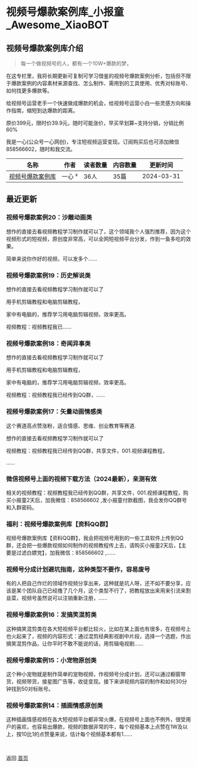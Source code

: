 # 视频号爆款案例库_小报童_Awesome_XiaoBOT

## 视频号爆款案例库介绍
> 每一个做视频号的人，都有一个10W+爆款的梦。    
    
在这专栏里，我将长期更新可复制可学习借鉴的视频号爆款案例分析，包括但不限于爆款案例的内容素材来源查找、怎么制作、需用到的工具使用、优秀对标账号、如何找更多爆款等。    
    
给视频号运营老手一个快速做成爆款的机会，给视频号运营小白一些灵感方向和操作指南，缩短到达爆款的距离。    
    
原价399元，限时价39.9元，随时可能涨价，早买早划算~支持分销，分销比例60%    
    
我是一心(公众号一心网创)，专注短视频运营变现。订阅购买后也可添加微信858566602，随时和我交流。  
  


|名称|作者|读者数量|内容数量|更新时间|
|---|---|---|---|---|
|[视频号爆款案例库](https://xiaobot.net/p/spc?refer=0b133df9-27dc-423b-8101-639049001c13)|一心 ²|36人|35篇|2024-03-31|

## 最近更新
### 视频号爆款案例20：沙雕动画类

想作的直接去看视频教程学习制作就可以了，这个领域我个人强烈推荐，因为这个视频形式的短视频，原创度非常高，可以全网短视频平台分发，作到一鱼多吃的效果。

简单来说你作好的视频，可以发多个......

### 视频号爆款案例19：历史解说类

想作的直接去看视频教程学习制作就可以了

用手机剪辑教程和电脑剪辑教程，

家中有电脑的，推荐学习用电脑剪辑视频，效率更高。

视频教程：视频教程我已......

### 视频号爆款案例18：奇闻异事类

想作的直接去看视频教程学习制作就可以了

用手机剪辑教程和电脑剪辑教程，

家中有电脑的，推荐学习用电脑剪辑视频，效率更高。

视频教程：视频教程我已经传到QQ群，......

### 视频号爆款案例17：矢量动画情感类

这个赛道高点赞涨粉，适合情感、思维、创业教育等赛道.

想作的直接去看视频教程学习制作就可以了

视频教程：视频教程我已经传到QQ群，共享文件，001.视频课程教程，

......

### 微信视频号上面的视频下载方法（2024最新），亲测有效

相关的视频教程：视频教程我已经传到QQ群，共享文件，001.视频课程教程，购买小报童2天后，加我微信：858566602
,发小报童付款截图，我会发你QQ群号和入群密码。

### 福利：视频号爆款案例库【资料QQ群】

视频号爆款案例库【资料QQ群】，我会把视频号用到的一些工具软件上传到QQ群，还会把一些爆款视频如何制作的视频教程传上去，请购买小报童2天后，【主要是过滤白嫖党】，加我微信：858566602
,......

### 视频号分成计划避坑指南，这种类型不要作，容易废号

有的人把自己作烂的领域作视频分享出来，这种就是坑人呀，还不如不要分享，应该是某个团队自己已经撸了几个月，这个类型不行了，把教程放出来用来引流来割韭菜，视频号虽然说可以注销重新注册，......

### 视频号爆款案例16：发搞笑混剪类

这种搞笑混剪类在各大短视频平台都比较火，比如在某上面也有很多，在视频号上也火起来了，视频的内容形式：通过混剪经典影视剧中片段，选择一个选题，作出搞笑混剪作品，让你平时不敢不能说的话，用剪辑电视剧......

### 视频号爆款案例15：小宠物原创类

这个种小宠物就是制作简单的宠物视频，作视频号分成计划，还可以通过橱窗带货，视频带货，接星图广告等，收徒变现。接下来讲视频内容的制作和如何30分钟找到50对标账号。

### 视频号爆款案例14：插画情感原创类

这种插画情感视频在各大短视频平台都非常火爆，在视频号上面也不例外，很受用户的喜欢，也容易出爆款，视频的数据非常的牛，每个视频基本上点赞在1W及以上，按10比1的点赞量来说，估计每个视频基本都有1......


<a href="https://github.com/Reno9527/awesome-xiaobot" style="color: white; text-decoration: none;">awesome-xiaobot</a>

返回 [首页](../README.md)
